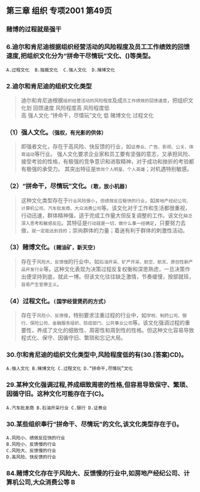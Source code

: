 ## 第三章 组织  专项2001 第49页
### 赌博的过程就是强干

### 6.迪尔和肯尼迪根据组织经营活动的风险程度及员工工作绩效的回馈速度,把组织文化分为“拼命干尽情玩”文化、()等类型。
    A.过程文化  B.独裁文化  C.强人文化  D.赌博文化

### 2.迪尔和肯尼迪的组织文化类型
>   迪尔和肯尼迪根据`组织经营活动的风险程度`及成`员工作绩效的回馈速度`，把组织文化划
    回馈速度 风险程度高 风险程度低        
    高 强人文化 “拼命干，尽情玩”文化
    低 赌博文化 过程文化

### （1）强人文化。`（强权，有光影的供体）`
>   即强者文化，存在于高风险、快反馈的行业，如`证券业、广告、影视、公关、体育运动`等行业。
强人文化要求企业家和员工要有坚强的意志，又承担风险、接受考验的性格，有极强的竞争意识和进取精神，对于成功和挫折的考验都有极强的承受力。
其突出特征是`崇尚个人明星、个人英雄`；对机遇特别敏感。

### （2）“拼命干，尽情玩”文化。`(敢，放小机器)`
>   这种文化类型存在于`行业风险很小`，`但绩效反应极快的行业`，如`房地产经纪公司、计算机公司、汽车批发商、大众消费公司`等。该文化对于工作和生活都很重视，行动迅速，群体精神强，适于完成工作量大但反复调整的工作。该文化`缺乏深入思考和敏感反应`。其特征是`行动就是一切，做什么事一经确定`，只要努力去做，`就一定能达到目的`；崇尚群体的力量；着迷有利于群体的刺激性活动。

### （3）赌博文化。`(赌油矿，新天空)`
>   存在于`风险大、反馈慢`的行业中。如`石油开采、矿产开采、航空、航天、原创性新产品开发行业`等。这种文化表现为决策过程反复权衡和深思熟虑，一旦决策作出便坚持到底，就此一博。但该文化往往缺乏激情，节奏缓慢，按部就班，`容易产生官僚主义`。

### （4）过程文化。`(国学经营煲药的方式)`
>   存在于`风险小、反馈慢`，特别要求注重过程的行业中，如`学校、制药公司、银行、保险公司、金融服务组织、防疫部门、公共事业公司`等。该文化强调过程的重要性，养成了文化的细致性、周密性和周到性的性格。但这种文化容易导致程式化、保守、因循守旧、繁琐和忘记大局。

### 30.尔和肯尼迪的组织文化类型中,风险程度低的有(30.[答案)CD)。
    A.强人文化 B.赌博文化 C.过程文化 D.“拼命干,尽情玩”文化

### 29.某种文化强调过程,养成细致周密的性格,但容易导致保守、繁琐、因循守旧。这种文化可能存在于(C)。
    A.汽车批发商 B.石油开采行业 C.银行 D.证券业    

### 30.某些组织奉行“拼命干、尽情玩”的文化,该文化类型存在于()。
    A.风险小、绩效反应快的行业
    B.风险小、反馈慢的行业
    C.风险大、反馈慢的行业
    D.高风险、快反馈的行业    

### 84.赌博文化存在于风险大、反馈慢的行业中,如房地产经纪公司、计算机公司,大众消费公等 B
